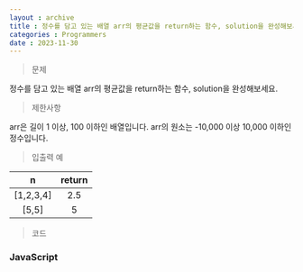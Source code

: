 ```yaml
---
layout : archive
title : 정수를 담고 있는 배열 arr의 평균값을 return하는 함수, solution을 완성해보세요.
categories : Programmers
date : 2023-11-30
---
```

> 문제<br>

정수를 담고 있는 배열 arr의 평균값을 return하는 함수, solution을 완성해보세요.

> 제한사항<br>

arr은 길이 1 이상, 100 이하인 배열입니다.
arr의 원소는 -10,000 이상 10,000 이하인 정수입니다.

> 입출력 예<br>

|n|return|
|:--:|:--:|
|[1,2,3,4]|2.5|
|[5,5]|5|

> 코드

### JavaScript

<script src="https://gist.github.com/kwontaehoon/117d99f97820be00b68f4b5a156e3ad5.js"></script>
